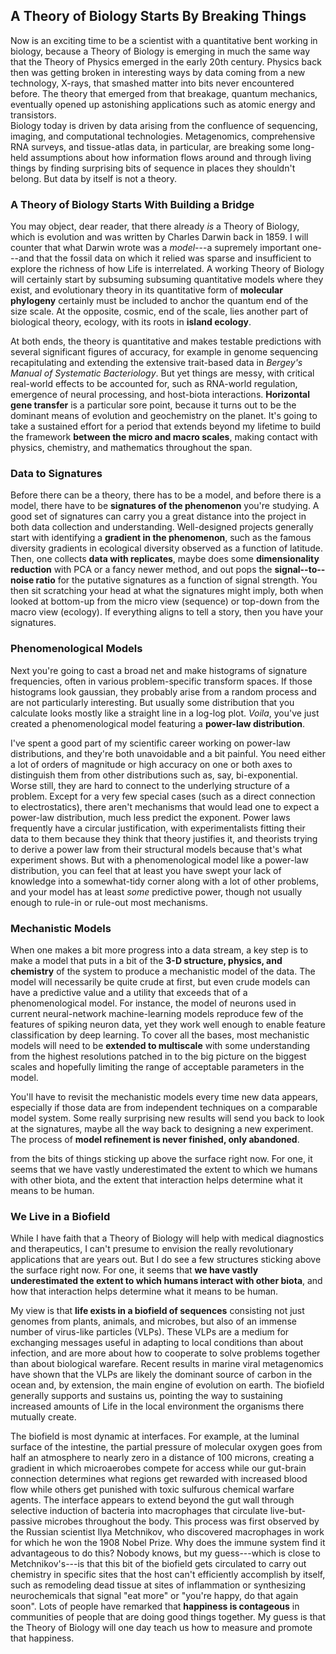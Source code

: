## A Theory of Biology Starts By Breaking Things

Now is an exciting time to be a scientist with a quantitative bent working in biology, 
because a Theory of Biology is emerging in much the same way that the Theory of Physics
emerged in the early 20th century.  Physics back then was getting broken in interesting 
ways by data coming from a new technology, X-rays, that smashed matter into bits never
encountered before.  The theory that emerged from that breakage, quantum mechanics, 
eventually opened up astonishing applications such as atomic energy and transistors.  
Biology today is driven by data arising from the confluence of sequencing, imaging, 
and computational technologies.   Metagenomics, comprehensive RNA surveys, and 
tissue-atlas data, in particular, are breaking some long-held assumptions about how 
information flows around and through living things by finding surprising bits of
sequence in places they shouldn't belong.  But data by itself is not a theory.

### A Theory of Biology Starts With Building a Bridge
You may object, dear reader, that there already *is* a Theory of Biology, which 
is evolution and was written by Charles Darwin back in 1859.  I will counter that
what Darwin wrote was a *model*---a supremely important one---and that the fossil
data on which it relied was sparse and insufficient to explore the richness of
how Life is interrelated.  A working Theory of Biology will certainly start by
subsuming subsuming quantitative models where they exist, and evolutionary theory
in its quantitative form of **molecular phylogeny** certainly must be included to anchor
the quantum end of the size scale.  At the opposite, cosmic, end of the scale, lies 
another part of biological theory, ecology, with its roots in **island ecology**.  

At both ends, the theory is quantitative and makes testable predictions with several 
significant figures of accuracy, for example in genome sequencing recapitulating and
extending the extensive trait-based data in *Bergey's Manual of Systematic Bacteriology*.
But yet things are messy, with critical real-world effects to be accounted for, such as 
RNA-world regulation, emergence of neural processing, and
host-biota interactions.  **Horizontal gene transfer** is a particular sore point, because
it turns out to be the dominant means of evolution and geochemistry on the planet. 
It's going to take a sustained effort for a period
that extends beyond my lifetime to build the framework **between the micro and
macro scales**, making contact with physics, chemistry, and mathematics throughout the span.

### Data to Signatures
Before there can be a theory, there has to be a model, and before there is a model, there
have to be **signatures of the phenomenon** you're studying. A good set of signatures can carry
you a great distance into the project in both data collection and understanding.  Well-designed
projects generally start with identifying a **gradient in the phenomenon**, such as the famous
diversity gradients in ecological diversity observed as a function of latitude.  Then, one
collects **data with replicates**, maybe does some **dimensionality reduction** with PCA or
a fancy newer method, and out pops the **signal--to--noise ratio** for the putative signatures
as a function of signal strength.  You then sit scratching your head at what the signatures
might imply, both when looked at bottom-up from the micro view (sequence) or top-down from the
macro view (ecology).  If everything aligns to tell a story, then you have your signatures.

### Phenomenological Models
Next you're going to cast a broad net and make histograms of signature frequencies, often
in various problem-specific transform spaces. If those histograms look gaussian, they 
probably arise from a random process and are not particularly interesting.  But usually 
some distribution that you calculate looks mostly like a straight line in a log-log plot. 
*Voila*, you've just created a phenomenological model featuring a **power-law distribution**.

I've spent a good part of my scientific career working on power-law distributions, and 
they're both unavoidable and a bit painful.  You need either a lot of orders
of magnitude or high accuracy on one or both axes to distinguish them from other 
distributions such as, say, bi-exponential.  Worse still, they are hard to connect to 
the underlying structure of a problem.  Except for a very few special cases 
(such as a direct connection to electrostatics), there aren't mechanisms 
that would lead one to expect a power-law distribution, much less predict the exponent.
Power laws frequently have a circular justification, with experimentalists fitting their 
data to them because they think that theory justifies it, and theorists trying to derive
a power law from their structural models because that's what experiment shows.  But
with a phenomenological model like a power-law distribution, you can feel that at least
you have swept your lack of knowledge into a somewhat-tidy corner along with a lot of
other problems, and your model has at least *some* predictive power, though not usually
enough to rule-in or rule-out most mechanisms.

### Mechanistic Models
When one makes a bit more progress into a data stream, a key step is to make a
model that puts in a bit of the **3-D structure, physics, and chemistry** of the system to produce
a mechanistic model of the data.  The model will necessarily be quite crude at first,
but even crude models can have a predictive value and a utility that exceeds that of a
phenomenological model.  For instance, the model of neurons used in current neural-network
machine-learning models reproduce few of the features of spiking neuron data, yet they
work well enough to enable feature classification by deep learning.  To cover all the
bases, most mechanistic models will need to be **extended to multiscale** with some understanding
from the highest resolutions patched in to the big picture on the biggest scales and
hopefully limiting the range of acceptable parameters in the model.

You'll have to revisit the mechanistic models every time new data appears, especially if
those data are from independent techniques on a comparable model system.  Some really
surprising new results will send you back to look at the signatures, maybe all the way
back to designing a new experiment.  The process of **model refinement is never finished,
only abandoned**.

from the bits of things sticking up above the surface right now.  For one, it seems that we
have vastly underestimated the extent to which we humans with other biota, and the extent 
that interaction helps determine what it means to be human. 

### We Live in a Biofield 
While I have faith that a Theory of Biology will help with medical diagnostics and 
therapeutics, I can't presume to envision the really revolutionary applications that 
are years out.  But I do see a few structures sticking above the surface right now.
For one, it seems that **we have vastly underestimated the extent to which humans 
interact with other biota**, and how that interaction helps determine what it means 
to be human. 

My view is that **life exists in a biofield of sequences** consisting not just genomes from
plants, animals, and microbes, but also of an immense number of virus-like particles (VLPs).
These VLPs are a medium for exchanging messages useful in adapting to local conditions than about
infection, and are more about how to cooperate to solve problems together than about
biological warefare.  Recent results in marine viral metagenomics have shown that the VLPs are
likely the dominant source of carbon in the ocean and, by extension, the main engine of
evolution on earth.  The biofield generally supports and sustains us, pointing the way to 
sustaining increased amounts of Life in the local environment the organisms there mutually create.

The biofield is most dynamic at interfaces.  For
example, at the luminal surface of the intestine, the partial pressure of molecular oxygen
goes from half an atmosphere to nearly zero in a distance of 100 microns, creating a gradient
in which microaerobes compete for access while our gut-brain connection determines what regions
get rewarded with increased blood flow while others get punished with toxic sulfurous
chemical warfare agents.  The interface appears to extend beyond the gut wall through
selective induction of bacteria into macrophages that circulate live-but-passive
microbes throughout the body.  This process was first observed by the Russian scientist
Ilya Metchnikov, who discovered macrophages in work for which he won the 1908 Nobel Prize.
Why does the immune system find it advantageous to do this?  Nobody knows, but my guess---which
is close to Metchnikov's---is that this bit of the biofield gets circulated to carry out chemistry
in specific sites that the host can't efficiently accomplish by itself, such as remodeling
dead tissue at sites of inflammation or synthesizing neurochemicals that signal "eat more" or
"you're happy, do that again soon".  Lots of people have remarked that **happiness is 
contageous** in communities of people that are doing good things together.  My guess is that
the Theory of Biology will one day teach us how to measure and promote that happiness.
